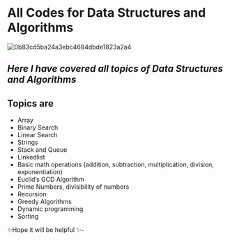 # All Codes for Data Structures and Algorithms 

![0b83cd5ba24a3ebc4684dbde1823a2a4](https://user-images.githubusercontent.com/68159874/133868913-e55f0b73-83db-4c94-bf73-01546f72f3e9.gif)

## _Here I have covered all topics of Data Structures and Algorithms_ 

## Topics are

- Array
- Binary Search
- Linear Search
- Strings 
- Stack and Queue
- Linkedlist
- Basic math operations (addition, subtraction, multiplication, division, exponentiation)
- Euclid’s GCD Algorithm
- Prime Numbers, divisibility of numbers
- Recursion 
- Greedy Algorithms
- Dynamic programming
- Sorting

✨Hope it will be helpful ✨-
